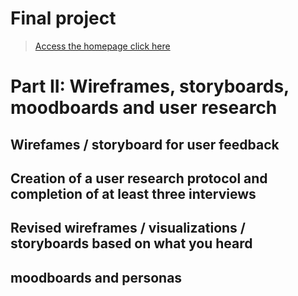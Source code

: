 # Final project

> [Access the homepage click here](https://hyh1997112.github.io/94870portfolio/)

# Part II: Wireframes, storyboards, moodboards and user research
## Wirefames / storyboard for user feedback
## Creation of a user research protocol and completion of at least three interviews
## Revised wireframes / visualizations / storyboards based on what you heard
## moodboards and personas
